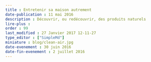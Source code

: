 ```yaml
---
title : Entretenir sa maison autrement
date-publication : 11 mai 2016
description : Découvrir, ou redécouvrir, des produits naturels
lire-plus : 
order : 99
last_modified : 27 Janvier 2017 12-11-27
type_editor : ["SimpleMd"]
miniature : blog/clean-air.jpg
date-evenement : 30 juin 2016
date-fin-evenement : 2 juillet 2016
---
```

